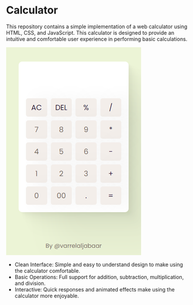 # Calculator
This repository contains a simple implementation of a web calculator using HTML, CSS, and JavaScript. This calculator is designed to provide an intuitive and comfortable user experience in performing basic calculations.

![Preview](https://raw.githubusercontent.com/triliun/calculator/main/image_2023-11-21_13-37-00.png)

- Clean Interface: Simple and easy to understand design to make using the calculator comfortable.
- Basic Operations: Full support for addition, subtraction, multiplication, and division.
- Interactive: Quick responses and animated effects make using the calculator more enjoyable.
